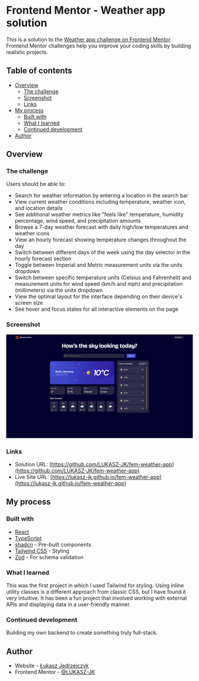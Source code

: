 # Frontend Mentor - Weather app solution

This is a solution to the [Weather app challenge on Frontend Mentor](https://www.frontendmentor.io/challenges/weather-app-K1FhddVm49). Frontend Mentor challenges help you improve your coding skills by building realistic projects.

## Table of contents

- [Overview](#overview)
  - [The challenge](#the-challenge)
  - [Screenshot](#screenshot)
  - [Links](#links)
- [My process](#my-process)
  - [Built with](#built-with)
  - [What I learned](#what-i-learned)
  - [Continued development](#continued-development)
- [Author](#author)

## Overview

### The challenge

Users should be able to:

- Search for weather information by entering a location in the search bar
- View current weather conditions including temperature, weather icon, and location details
- See additional weather metrics like "feels like" temperature, humidity percentage, wind speed, and precipitation amounts
- Browse a 7-day weather forecast with daily high/low temperatures and weather icons
- View an hourly forecast showing temperature changes throughout the day
- Switch between different days of the week using the day selector in the hourly forecast section
- Toggle between Imperial and Metric measurement units via the units dropdown
- Switch between specific temperature units (Celsius and Fahrenheit) and measurement units for wind speed (km/h and mph) and precipitation (millimeters) via the units dropdown
- View the optimal layout for the interface depending on their device's screen size
- See hover and focus states for all interactive elements on the page

### Screenshot

![](./screenshot.png)

### Links

- Solution URL: [https://github.com/LUKASZ-JK/fem-weather-app](https://github.com/LUKASZ-JK/fem-weather-app)
- Live Site URL: [https://lukasz-jk.github.io/fem-weather-app](https://lukasz-jk.github.io/fem-weather-app)

## My process

### Built with

- [React](https://react.dev/)
- [TypeScript](https://www.typescriptlang.org/)
- [shadcn](https://ui.shadcn.com/) - Pre-built components
- [Tailwind CSS](https://tailwindcss.com/) - Styling
- [Zod](https://zod.dev/) - For schema validation

### What I learned

This was the first project in which I used Tailwind for styling. Using inline utility classes is a different approach from classic CSS, but I have found it very intuitive.
It has been a fun project that involved working with external APIs and displaying data in a user-friendly manner.

### Continued development

Building my own backend to create something truly full-stack.

## Author

- Website - [Łukasz Jędrzejczyk](https://github.com/LUKASZ-JK/)
- Frontend Mentor - [@LUKASZ-JK](https://www.frontendmentor.io/profile/LUKASZ-JK)
